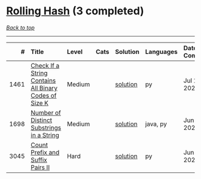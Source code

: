 # [Rolling Hash](<https://leetcode.com/tag/Rolling-Hash/>) (3 completed)

*[Back to top](<../../README.md>)*

------

|    # | Title                                                                                                                                          | Level   | Cats   | Solution                                                                         | Languages   | Date Complete   |
|-----:|:-----------------------------------------------------------------------------------------------------------------------------------------------|:--------|:-------|:---------------------------------------------------------------------------------|:------------|:----------------|
| 1461 | [Check If a String Contains All Binary Codes of Size K](<https://leetcode.com/problems/check-if-a-string-contains-all-binary-codes-of-size-k>) | Medium  |        | [solution](<../_1461. Check If a String Contains All Binary Codes of Size K.md>) | py          | Jul 12, 2024    |
| 1698 | [Number of Distinct Substrings in a String](<https://leetcode.com/problems/number-of-distinct-substrings-in-a-string>)                         | Medium  |        | [solution](<../_1698. Number of Distinct Substrings in a String.md>)             | java, py    | Jun 02, 2024    |
| 3045 | [Count Prefix and Suffix Pairs II](<https://leetcode.com/problems/count-prefix-and-suffix-pairs-ii>)                                           | Hard    |        | [solution](<../_3045. Count Prefix and Suffix Pairs II.md>)                      | py          | Jun 28, 2024    |